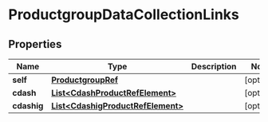 

# ProductgroupDataCollectionLinks

## Properties

Name | Type | Description | Notes
------------ | ------------- | ------------- | -------------
**self** | [**ProductgroupRef**](ProductgroupRef.md) |  |  [optional]
**cdash** | [**List&lt;CdashProductRefElement&gt;**](CdashProductRefElement.md) |  |  [optional]
**cdashig** | [**List&lt;CdashigProductRefElement&gt;**](CdashigProductRefElement.md) |  |  [optional]




